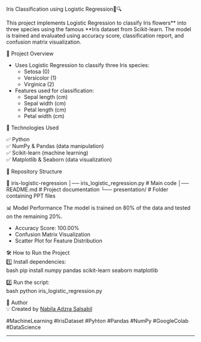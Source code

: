 Iris Classification using Logistic Regression🌿🔍  

This project implements Logistic Regression to classify Iris flowers** into three species using the famous **Iris dataset from Scikit-learn. The model is trained and evaluated using accuracy score, classification report, and confusion matrix visualization.  

📌 Project Overview 
- Uses Logistic Regression to classify three Iris species:  
  - Setosa (0) 
  - Versicolor (1) 
  - Virginica (2)  
- Features used for classification:  
  - Sepal length (cm)  
  - Sepal width (cm)  
  - Petal length (cm)  
  - Petal width (cm)  

🚀 Technologies Used  

✅ Python  
✅ NumPy & Pandas (data manipulation)  
✅ Scikit-learn (machine learning)  
✅ Matplotlib & Seaborn (data visualization)  

📂 Repository Structure  

📁 iris-logistic-regression
│── iris_logistic_regression.py  # Main code
│── README.md                    # Project documentation
└── presentation/                 # Folder containing PPT files


📊 Model Performance 
The model is trained on 80% of the data and tested on the remaining 20%.  
- Accuracy Score: 100.00%   
- Confusion Matrix Visualization  
- Scatter Plot for Feature Distribution  

🛠 How to Run the Project  
1️⃣ Install dependencies:  
bash
pip install numpy pandas scikit-learn seaborn matplotlib
  
2️⃣ Run the script:  
bash
python iris_logistic_regression.py
  

📢 Author  
💡 Created by [Nabila Adzra Salsabil](https://github.com/nbladzr)  

#MachineLearning #IrisDataset #Pyhton #Pandas #NumPy #GoogleColab #DataScience

---
